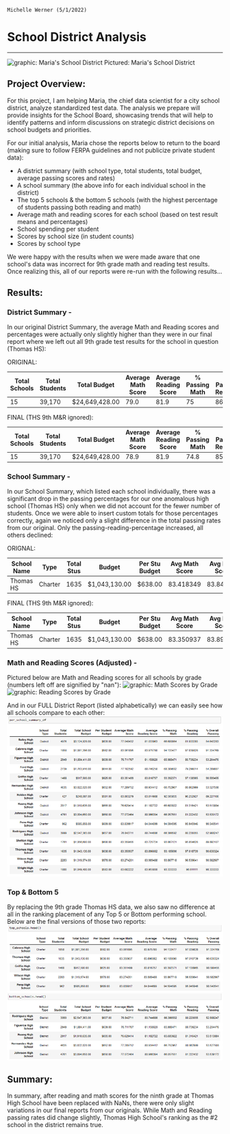                                                                                            Michelle Werner (5/1/2022)
# School District Analysis
---

<!--![Maria's District](summary_assets/Maria_PyCitySchools.png)-->
<img src="https://github.com/miwermi/school-district-analysis/blob/main/summary_assets/Maria_PyCitySchools.png" width="600" height="348" alt ="graphic: Maria's School District">
Pictured: Maria's School District

## Project Overview:

For this project, I am helping Maria, the chief data scientist for a city school district, analyze standardized test data. The analysis we prepare will provide insights for the School Board, showcasing trends that will help to identify patterns and inform discussions on strategic district decisions on school budgets and priorities. 

For our initial analysis, Maria chose the reports below to return to the board (making sure to follow FERPA guidelines and not publicize private student data):
- A district summary (with school type, total students, total budget, average passing scores and rates)
- A school summary (the above info for each individual school in the district)
- The top 5 schools & the bottom 5 schools (with the highest percentage of students passing both reading and math)
- Average math and reading scores for each school (based on test result means and percentages)
- School spending per student
- Scores by school size (in student counts)
- Scores by school type

We were happy with the results when we were made aware that one school's data was incorrect for 9th grade math and reading test results. Once realizing this, all of our reports were re-run with the following results...

## Results: 

### District Summary - 
In our original District Summary, the average Math and Reading scores and percentages were actually only slightly higher than they were in our final report where we left out all 9th grade test results for the school in question (Thomas HS):

ORIGINAL:

| Total Schools |	Total Students |    Total Budget |	Average Math Score | Average Reading Score | % Passing Math |	% Passing Reading |	% Overall Passing |
| ------------- |	-------------- | --------------- |	------------------ | --------------------- | -------------- |	----------------- |	----------------- |
|	           15 |	        39,170 |	$24,649,428.00 |	              79.0 |                 	81.9 |	           75 |               86 	|                 65|

FINAL (THS 9th M&R ignored):

| Total Schools |	Total Students |    Total Budget |	Average Math Score | Average Reading Score | % Passing Math |	% Passing Reading |	% Overall Passing |
| ------------- |	-------------- | --------------- |	------------------ | --------------------- | -------------- |	----------------- |	----------------- |
| 	         15 |	        39,170 |	$24,649,428.00 |                78.9 |	                81.9 |           74.8 |           	85.7 	|               64.9|

<!-- ![FINAL District Summary](summary_assets/DistrictSummary.png) -->

### School Summary -
In our School Summary, which listed each school individually, there was a significant drop in the passing percentages for our one anomalous high school (Thomas HS) only when we did not account for the fewer number of students. Once we were able to insert custom totals for those percentages correctly, again we noticed only a slight difference in the total passing rates from our original. Only the passing-reading-percentage increased, all others declined:

ORIGNAL:

| School Name  | Type    | Total Stus |	Budget        | Per Stu Budget | Avg Math Score | Avg Read Score | % Passing Math | % Passing Reading |	% Overall Passing |
| ------------ | ------- | ---------- | ------------- |	-------------- | -------------- | -------------- | -------------- |	----------------- | ----------------- |
|	Thomas HS    | Charter |	     1635 |	$1,043,130.00 |	       $638.00 |      83.418349 |   	 83.848930 |      93.272171 |	        97.308869 |       	90.948012 |

FINAL (THS 9th M&R ignored):

| School Name  | Type    | Total Stus |	Budget        | Per Stu Budget | Avg Math Score | Avg Read Score | % Passing Math | % Passing Reading |	% Overall Passing |
| ------------ | ------- | ---------- | ------------- |	-------------- | -------------- | -------------- | -------------- |	----------------- | ----------------- |
|	Thomas HS    | Charter |	     1635 |	$1,043,130.00 |	       $638.00 |      83.350937 |    	 83.896082 |      93.185690 |	        97.018739 |       	90.630324 |


### Math and Reading Scores (Adjusted) -
Pictured below are Math and Reading scores for all schools by grade (numbers left off are signified by "nan"):
<img src="https://github.com/miwermi/school-district-analysis/blob/main/summary_assets/MathScoresByGrade.png" width="300" height="350" alt ="graphic: Math Scores by Grade"> &nbsp; <img src="https://github.com/miwermi/school-district-analysis/blob/main/summary_assets/ReadingScoresByGrade.png" width="300" height="350" alt ="graphic: Reading Scores by Grade">

And in our FULL District Report (listed alphabetically) we can easily see how all schools compare to each other:
![FINAL School Summary](summary_assets/SchoolSummary.png)

### Top & Bottom 5
By replacing the 9th grade Thomas HS data, we also saw no difference at all in the ranking placement of any Top 5 or Bottom performing school. Below are the final versions of those two reports:
![FINAL Top 5](summary_assets/TopSchools.png)
![FINAL Bottom 5](summary_assets/BottomSchools.png)

## Summary: 

In summary, after reading and math scores for the ninth grade at Thomas High School have been replaced with NaNs, there were only slight variations in our final reports from our originals.  While Math and Reading passing rates did change slightly, Thomas High School's ranking as the #2 school in the district remains true.
